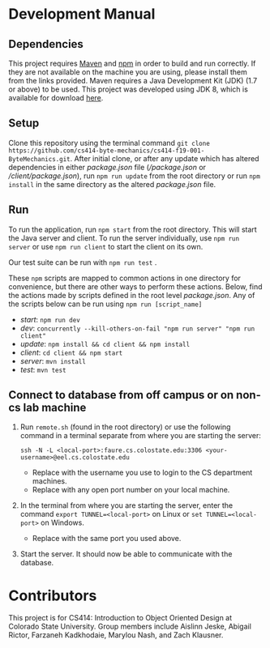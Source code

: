 # Development Manual

## Dependencies
This project requires [Maven](https://maven.apache.org/download.cgi) and [npm](https://nodejs.org/en/) in order to build and run correctly. If they are not available on the machine you are using, please install them from the links provided. Maven requires a Java Development Kit (JDK) (1.7 or above) to be used. This project was developed using JDK 8, which is available for download [here](https://www.oracle.com/technetwork/java/javase/downloads/jdk8-downloads-2133151.html).

## Setup
Clone this repository using the terminal command `git clone https://github.com/cs414-byte-mechanics/cs414-f19-001-ByteMechanics.git`. After initial clone, or after any update which has altered dependencies in either *package.json* file (*/package.json* or */client/package.json*), run `npm run update` from the root directory or run `npm install` in the same directory as the altered *package.json* file.

## Run
To run the application, run `npm start` from the root directory. This will start the Java server and client. To run the server individually, use `npm run server` or use `npm run client` to start the client on its own. 

Our test suite can be run with `npm run test` .

These `npm` scripts are mapped to common actions in one directory for convenience, but there are other ways to perform these actions. Below, find the actions made by scripts defined in the root level *package.json*. Any of the scripts below can be run using `npm run [script_name]`

- *start*: `npm run dev` 
- *dev*: `concurrently --kill-others-on-fail "npm run server" "npm run client"`
- *update*: `npm install && cd client && npm install`
- *client*: `cd client && npm start`
- *server*: `mvn install`
- *test*: `mvn test`

## Connect to database from off campus or on non-cs lab machine
1. Run `remote.sh` (found in the root directory) or use the following command in a terminal separate from where you are starting the server: 

    `ssh -N -L <local-port>:faure.cs.colostate.edu:3306 <your-username>@eel.cs.colostate.edu`

    * Replace <your-username> with the username you use to login to the CS department machines.
    * Replace <local-port> with any open port number on your local machine.
  
 2. In the terminal from where you are starting the server, enter the command `export TUNNEL=<local-port>` on Linux or `set TUNNEL=<local-port>` on Windows.
    * Replace <local-port> with the same port you used above.
 3. Start the server. It should now be able to communicate with the database.

# Contributors
This project is for CS414: Introduction to Object Oriented Design at Colorado State University. Group members include Aislinn Jeske, Abigail Rictor, Farzaneh Kadkhodaie, Marylou Nash, and Zach Klausner.
